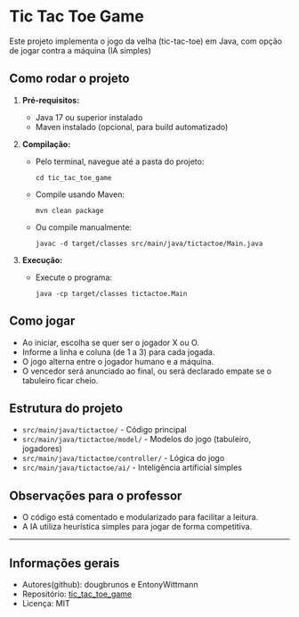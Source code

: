# Tic Tac Toe Game

Este projeto implementa o jogo da velha (tic-tac-toe) em Java, com opção de jogar contra a máquina (IA simples)

## Como rodar o projeto

1. **Pré-requisitos:**
   - Java 17 ou superior instalado
   - Maven instalado (opcional, para build automatizado)

2. **Compilação:**
   - Pelo terminal, navegue até a pasta do projeto:
     ```
     cd tic_tac_toe_game
     ```
   - Compile usando Maven:
     ```
     mvn clean package
     ```
   - Ou compile manualmente:
     ```
     javac -d target/classes src/main/java/tictactoe/Main.java
     ```

3. **Execução:**
   - Execute o programa:
     ```
     java -cp target/classes tictactoe.Main
     ```

## Como jogar
- Ao iniciar, escolha se quer ser o jogador X ou O.
- Informe a linha e coluna (de 1 a 3) para cada jogada.
- O jogo alterna entre o jogador humano e a máquina.
- O vencedor será anunciado ao final, ou será declarado empate se o tabuleiro ficar cheio.

## Estrutura do projeto
- `src/main/java/tictactoe/` - Código principal
- `src/main/java/tictactoe/model/` - Modelos do jogo (tabuleiro, jogadores)
- `src/main/java/tictactoe/controller/` - Lógica do jogo
- `src/main/java/tictactoe/ai/` - Inteligência artificial simples

## Observações para o professor
- O código está comentado e modularizado para facilitar a leitura.
- A IA utiliza heurística simples para jogar de forma competitiva.

---

## Informações gerais
- Autores(github): dougbrunos e EntonyWittmann
- Repositório: [tic_tac_toe_game](https://github.com/dougbrunos/tic_tac_toe_game)
- Licença: MIT
